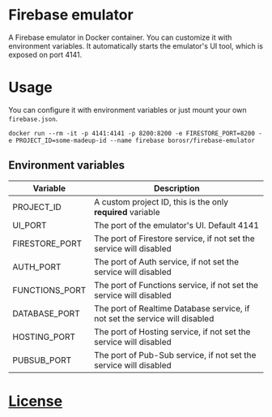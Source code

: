# Firebase emulator
A Firebase emulator in Docker container. You can customize it with environment variables.
It automatically starts the emulator's UI tool, which is exposed on port 4141. 
# Usage

You can configure it with environment variables or just mount your own `firebase.json`.

```shell
docker run --rm -it -p 4141:4141 -p 8200:8200 -e FIRESTORE_PORT=8200 -e PROJECT_ID=some-madeup-id --name firebase borosr/firebase-emulator 
```

## Environment variables
|Variable|Description|
|---|---|
|PROJECT_ID|A custom project ID, this is the only **required** variable|
|UI_PORT|The port of the emulator's UI. Default 4141|
|FIRESTORE_PORT|The port of Firestore service, if not set the service will disabled|
|AUTH_PORT|The port of Auth service, if not set the service will disabled|
|FUNCTIONS_PORT|The port of Functions service, if not set the service will disabled|
|DATABASE_PORT|The port of Realtime Database service, if not set the service will disabled|
|HOSTING_PORT|The port of Hosting service, if not set the service will disabled|
|PUBSUB_PORT|The port of Pub-Sub service, if not set the service will disabled|

# [License](LICENSE)